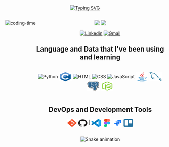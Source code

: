 <div align="center">
  
[![Typing SVG](https://readme-typing-svg.herokuapp.com/?color=3FD4DE&size=30&center=true&vCenter=true&width=1000&lines=+Hello+everyone;+my+name+is+Hesdras;+I+am++student+of+Analysis+and+Systems+Development.;+I+love+technology+;and+here+;you+can+follow+my+progress+as+a+developer.+:%29)](https://git.io/typing-svg)
</div>

<br>

<div align="center">
  <img align="left" height="450em" alt="coding-time" src="http://media.giphy.com/media/UfS59SQhFdl2E/giphy.gif">
  <img align="rigth" height="180" src="https://github-readme-stats.vercel.app/api?username=flleuma&show_icons=true&theme=aura"/>
  <img align="rigth" height="180em" src="https://github-readme-stats.vercel.app/api/top-langs/?username=flleuma&layout=compact&theme=aura"/>
</div>
<div align="center">
  
  [![Linkedin](https://img.shields.io/badge/LinkedIn-0077B5?style=for-the-badge&logo=linkedin&logoColor=white)](https://www.linkedin.com/in/hesdras-morais)
[![Gmail](https://img.shields.io/badge/Gmail-D14836?style=for-the-badge&logo=gmail&logoColor=white&link=mailto:hesdras98@gmail.com)](mailto:hesdras98@gmail.com)
  
</div>


<div align="center">

  ## **Language and Data that I've been using and learning**
  <div style="display: inline_block"><br>
   <img align="center" height="30" width="40" alt="Python" src="https://cdn.jsdelivr.net/gh/devicons/devicon/icons/python/python-original.svg">
   <img align="center" height="30" width="40" alt="C" src="https://raw.githubusercontent.com/devicons/devicon/v2.15.1/icons/c/c-original.svg">
   <img align="center" height="30" width="40" alt="HTML" src="https://cdn.jsdelivr.net/gh/devicons/devicon/icons/html5/html5-original.svg">
   <img align="center" height="30" width="40" alt="CSS" src="https://cdn.jsdelivr.net/gh/devicons/devicon/icons/css3/css3-original.svg">
   <img align="center" height="30" width="40" alt="JavaScript" src="https://cdn.jsdelivr.net/gh/devicons/devicon/icons/javascript/javascript-original.svg">
    <img align="center" height="30" width="40" alt="Java" src="https://raw.githubusercontent.com/devicons/devicon/master/icons/java/java-original.svg">
   <img align="center" height="30" width="40" alt="MySql" src="https://raw.githubusercontent.com/devicons/devicon/v2.15.1/icons/mysql/mysql-original.svg">
   <img align="center" height="30" width="40" alt="Postgresql" src="https://raw.githubusercontent.com/devicons/devicon/v2.15.1/icons/postgresql/postgresql-original.svg" />
   <img align="center" height="30" width="40" alt="Node" src="https://raw.githubusercontent.com/devicons/devicon/v2.15.1/icons/nodejs/nodejs-original.svg" />
</div>
<br>

  
## **DevOps and Development Tools**
<div>
    <img align="center" height="25" width="30" alt="Git" src="https://raw.githubusercontent.com/devicons/devicon/v2.15.1/icons/git/git-original.svg">
    <img align="center" height="25" width="30" alt="Github" src="https://raw.githubusercontent.com/devicons/devicon/v2.15.1/icons/github/github-original.svg"> |
  <img align="center" height="25" width="30" alt="Vscode" src="https://raw.githubusercontent.com/devicons/devicon/v2.15.1/icons/vscode/vscode-original.svg">
    <img align="center" height="25" width="30" alt="Figma" src="https://raw.githubusercontent.com/devicons/devicon/v2.15.1/icons/figma/figma-original.svg" >
    <img align="center" height="25" width="30" alt="Jira" src="https://raw.githubusercontent.com/devicons/devicon/v2.15.1/icons/jira/jira-original.svg" >
    <img align="center" height="25" width="30" alt="Trello" src="https://raw.githubusercontent.com/devicons/devicon/v2.15.1/icons/trello/trello-plain.svg" >
</div><br>

![Snake animation](https://github.com/flleuma/flleuma/blob/output/github-contribution-grid-snake.svg)
